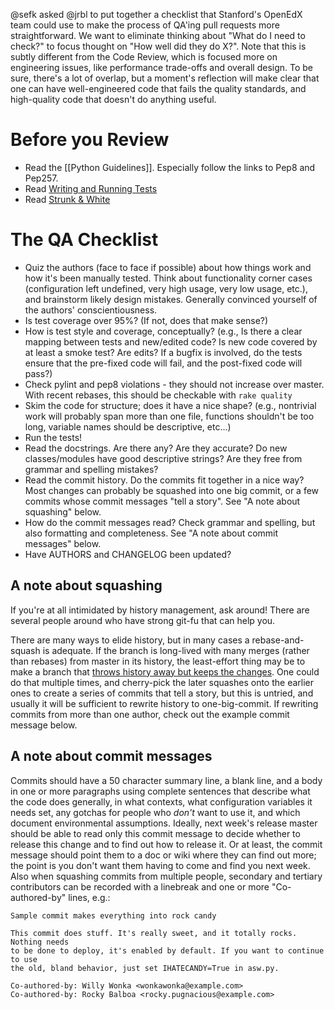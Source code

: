 @sefk asked @jrbl to put together a checklist that Stanford's OpenEdX team could use to make the process of QA'ing pull requests more straightforward. We want to eliminate thinking about "What do I need to check?" to focus thought on "How well did they do X?". Note that this is subtly different from the Code Review, which is focused more on engineering issues, like performance trade-offs and overall design. To be sure, there's a lot of overlap, but a moment's reflection will make clear that one can have well-engineered code that fails the quality standards, and high-quality code that doesn't do anything useful.

# Before you Review #
* Read the [[Python Guidelines]]. Especially follow the links to Pep8 and Pep257.
* Read [Writing and Running Tests](https://github.com/edx/edx-platform/blob/master/doc/testing.md)
* Read [Strunk & White](https://en.wikipedia.org/wiki/The_Elements_of_Style)

# The QA Checklist #
* Quiz the authors (face to face if possible) about how things work and how it's been manually tested. Think about functionality corner cases (configuration left undefined, very high usage, very low usage, etc.), and brainstorm likely design mistakes. Generally convinced yourself of the authors' conscientiousness.
* Is test coverage over 95%? (If not, does that make sense?)
* How is test style and coverage, conceptually? (e.g., Is there a clear mapping between tests and new/edited code? Is new code covered by at least a smoke test? Are edits?  If a bugfix is involved, do the tests ensure that the pre-fixed code will fail, and the post-fixed code will pass?)
* Check pylint and pep8 violations - they should not increase over master. With recent rebases, this should be checkable with ```rake quality```
* Skim the code for structure; does it have a nice shape? (e.g., nontrivial work will probably span more than one file, functions shouldn't be too long, variable names should be descriptive, etc...)
* Run the tests!
* Read the docstrings. Are there any? Are they accurate? Do new classes/modules have good descriptive strings? Are they free from grammar and spelling mistakes?
* Read the commit history. Do the commits fit together in a nice way? Most changes can probably be squashed into one big commit, or a few commits whose commit messages "tell a story".  See "A note about squashing" below.
* How do the commit messages read? Check grammar and spelling, but also formatting and completeness. See "A note about commit messages" below.
* Have AUTHORS and CHANGELOG been updated?

## A note about squashing ##
If you're at all intimidated by history management, ask around! There are several people around who have strong git-fu that can help you. 

There are many ways to elide history, but in many cases a rebase-and-squash is adequate. If the branch is long-lived with many merges (rather than rebases) from master in its history, the least-effort thing may be to make a branch that
[throws history away but keeps the changes](http://stackoverflow.com/questions/1464642/git-merge-squash-repeatedly). One could do that multiple times, and cherry-pick the later squashes onto the
earlier ones to create a series of commits that tell a story, but this is untried, and usually it will be sufficient to rewrite history to one-big-commit. If rewriting commits from more than one author, check out the example commit message below.

## A note about commit messages ##
Commits should have a 50 character summary line, a blank line, and a body in one or more paragraphs using complete sentences that describe what the code does generally, in what contexts, what configuration variables it needs set, any gotchas for people who *don't* want to use it, and which document environmental assumptions. Ideally, next week's release master should be able to read only this commit message to decide whether to release this change and to find out how to release it. Or at least, the commit message should point them to a doc or wiki where they can find out more; the point is you don't want them having to come and find you next week.  Also when squashing commits from multiple people, secondary and tertiary contributors can be recorded with a linebreak and one or more "Co-authored-by" lines, e.g.:
```
Sample commit makes everything into rock candy

This commit does stuff. It's really sweet, and it totally rocks.  Nothing needs
to be done to deploy, it's enabled by default. If you want to continue to use
the old, bland behavior, just set IHATECANDY=True in asw.py.

Co-authored-by: Willy Wonka <wonkawonka@example.com>
Co-authored-by: Rocky Balboa <rocky.pugnacious@example.com>
```